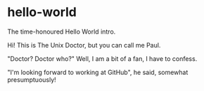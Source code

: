 # hello-world
The time-honoured Hello World intro.

Hi! This is The Unix Doctor, but you can call me Paul.

"Doctor? Doctor who?"
Well, I am a bit of a fan, I have to confess.

"I'm looking forward to working at GitHub", he said, somewhat presumptuously!
